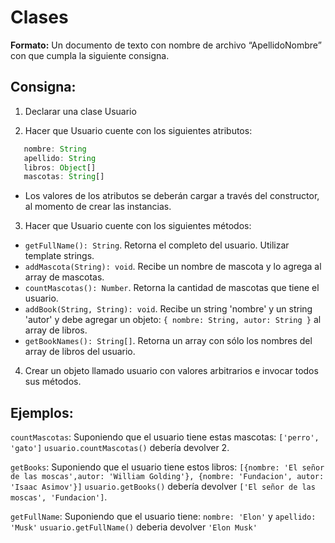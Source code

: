 # Clases

**Formato:** Un documento de texto con nombre de archivo “ApellidoNombre” con que cumpla la siguiente consigna.

## Consigna:

1. Declarar una clase Usuario

2. Hacer que Usuario cuente con los siguientes atributos:

```javascript
   nombre: String
   apellido: String
   libros: Object[]
   mascotas: String[]
```

-   Los valores de los atributos se deberán cargar a través del constructor, al momento de crear las instancias.

3. Hacer que Usuario cuente con los siguientes métodos:

-   `getFullName(): String`. Retorna el completo del usuario. Utilizar template strings.
-   `addMascota(String): void`. Recibe un nombre de mascota y lo agrega al array de mascotas.
-   `countMascotas(): Number`. Retorna la cantidad de mascotas que tiene el usuario.
-   `addBook(String, String): void`. Recibe un string 'nombre' y un string 'autor' y debe agregar un objeto: `{ nombre: String, autor: String }` al array de libros.
-   `getBookNames(): String[]`. Retorna un array con sólo los nombres del array de libros del usuario.

4. Crear un objeto llamado usuario con valores arbitrarios e invocar todos sus métodos.

## Ejemplos:

`countMascotas`: Suponiendo que el usuario tiene estas mascotas: `['perro', 'gato']` `usuario.countMascotas()` debería devolver 2.

`getBooks`: Suponiendo que el usuario tiene estos libros: `[{nombre: 'El señor de las moscas',autor: 'William Golding'}, {nombre: 'Fundacion', autor: 'Isaac Asimov'}]` `usuario.getBooks()` debería devolver `['El señor de las moscas', 'Fundacion']`.

`getFullName`: Suponiendo que el usuario tiene: `nombre: 'Elon'` y `apellido: 'Musk'` `usuario.getFullName()` deberia devolver `'Elon Musk'`
